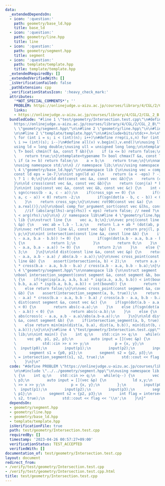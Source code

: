 ```yaml
---
data:
  _extendedDependsOn:
  - icon: ':question:'
    path: geometry/base_ld.hpp
    title: base_ld
  - icon: ':question:'
    path: geometry/line.hpp
    title: line
  - icon: ':question:'
    path: geometry/segment.hpp
    title: segment
  - icon: ':question:'
    path: template/template.hpp
    title: template/template.hpp
  _extendedRequiredBy: []
  _extendedVerifiedWith: []
  _isVerificationFailed: false
  _pathExtension: cpp
  _verificationStatusIcon: ':heavy_check_mark:'
  attributes:
    '*NOT_SPECIAL_COMMENTS*': ''
    PROBLEM: https://onlinejudge.u-aizu.ac.jp/courses/library/4/CGL/2/CGL_2_B
    links:
    - https://onlinejudge.u-aizu.ac.jp/courses/library/4/CGL/2/CGL_2_B
  bundledCode: "#line 1 \"test/geometry/Intersection.test.cpp\"\n#define PROBLEM \"\
    https://onlinejudge.u-aizu.ac.jp/courses/library/4/CGL/2/CGL_2_B\"\n\n#line 2\
    \ \"geometry/segment.hpp\"\n\n#line 2 \"geometry/line.hpp\"\n\n#line 2 \"geometry/base_ld.hpp\"\
    \n\n#line 2 \"template/template.hpp\"\n\n#include<bits/stdc++.h>\n\n#define rep(i,s,n)\
    \ for (int i = s; i < (int)(n); i++)\n#define rrep(i,s,n) for (int i = (int)(n)-1;\
    \ i >= (int)(s); i--)\n#define all(v) v.begin(),v.end()\n\nusing ll = long long;\n\
    using ld = long double;\nusing ull = unsigned long long;\n\ntemplate<typename\
    \ T> bool chmin(T &a, const T &b){\n    if (a <= b) return false;\n    a = b;\n\
    \    return true;\n}\ntemplate<typename T> bool chmax(T &a, const T &b){\n   \
    \ if (a >= b) return false;\n    a = b;\n    return true;\n}\n\nnamespace lib{\n\
    \nusing namespace std;\n\n} // namespace lib;\n\n//using namespace lib;\n#line\
    \ 4 \"geometry/base_ld.hpp\"\n\nnamespace lib {\n\nusing vec = complex<ld>;\n\
    const ld eps = 1e-7;\n\nint sgn(ld a) {\n    return (a < -eps) ? -1 : (a > eps)\
    \ ? 1 : 0;\n}\n\nld dot(const vec &a, const vec &b){\n    return (conj(a) * b).real();\n\
    }\n\nld cross(const vec &a, const vec &b){\n    return (conj(a) * b).imag();\n\
    }\n\nint isp(const vec &a, const vec &b, const vec &c) {\n    int cross_sgn =\
    \ sgn(cross(b - a, c - a));\n    if(cross_sgn == 0) {\n        if(sgn(dot(b -\
    \ a, c - a)) < 0) return -2;\n        if(sgn(dot(a - b, c - b)) < 0) return 2;\n\
    \    }\n    return cross_sgn;\n}\n\nvec rot90(const vec &a) {\n    return {-a.imag(),\
    \ a.real()};\n}\n\nbool comp_for_argument_sort(const vec &lhs, const vec &rhs){\n\
    \    //if (abs(arg(lhs)-arg(rhs)) < eps) return false; // need ?\n    return arg(lhs)\
    \ < arg(rhs);\n}\n\n} // namespace lib\n#line 4 \"geometry/line.hpp\"\n\nnamespace\
    \ lib {\n\nstruct line {\n    vec a, b;\n};\n\nvec proj(const line &l, const vec\
    \ &p) {\n    vec ab = l.b - l.a;\n    return l.a + ab * (dot(ab, p - l.a) / norm(ab));\n\
    }\n\nvec refl(const line &l, const vec &p) {\n    return proj(l, p) * ld(2) -\
    \ p;\n}\n\nint intersection(const line &a, const line &b) {\n    if(sgn(cross(a.b\
    \ - a.a, b.a - b.b)) != 0) {\n        if(sgn(dot(a.b - a.a, b.a - b.b)) == 0)\
    \ {\n            return 1;\n        }\n        return 0;\n    }\n    else if(sgn(cross(a.b\
    \ - a.a, b.a - a.a)) != 0) {\n        return 2;\n    }\n    else {\n        return\
    \ 3;\n    }\n}\n\nld dist(const line &a, const vec &p) {\n    return abs(cross(p\
    \ - a.a, a.b - a.a) / abs(a.b - a.a));\n}\n\nvec cross_point(const line &a, const\
    \ line &b) {\n    assert(intersection(a, b) < 2);\n    return a.a + (a.b - a.a)\
    \ * cross(b.a - a.a, b.b - b.a) / cross(a.b - a.a, b.b - b.a);\n}\n\n}\n#line\
    \ 4 \"geometry/segment.hpp\"\n\nnamespace lib {\n\nstruct segment : line {};\n\
    \nbool intersection_segment(const segment &a, const segment &b, bool bound = true)\
    \ {\n    if(sgn(isp(a.a, a.b, b.a) * isp(a.a, a.b, b.b)) < int(bound) && sgn(isp(b.a,\
    \ b.b, a.a) * isp(b.a, b.b, a.b)) < int(bound)) {\n        return true;\n    }\n\
    \    else return false;\n}\n\nvec cross_point(const segment &a, const segment\
    \ &b) {\n    assert(intersection_segment(a, b, true));\n    return a.a + (a.b\
    \ - a.a) * cross(b.a - a.a, b.b - b.a) / cross(a.b - a.a, b.b - b.a);\n}\n\nld\
    \ dist(const segment &a, const vec &c) {\n    if(sgn(dot(a.b - a.a, c - a.a))\
    \ < 0) {\n        return abs(c-a.a);\n    }\n    else if(sgn(dot(a.a - a.b, c\
    \ - a.b)) < 0) {\n        return abs(c-a.b);\n    }\n    else {\n        return\
    \ abs(cross(c - a.a, a.b - a.a)/abs(a.b-a.a));\n    }\n}\n\nld dist(const segment\
    \ &a, const segment &b) {\n    if(intersection_segment(a, b, true)) return 0;\n\
    \    else return min(min(dist(a, b.a), dist(a, b.b)), min(dist(b, a.a), dist(b,\
    \ a.b)));\n}\n\n}\n#line 4 \"test/geometry/Intersection.test.cpp\"\n\nusing namespace\
    \ lib;\n\nint main() {\n    int q;\n    std::cin >> q;\n    while(q--) {\n   \
    \     vec p0, p1, p2, p3;\n        auto input = [](vec &p) {\n            ld x,y;\n\
    \            std::cin >> x >> y;\n            p = {x, y};\n        };\n      \
    \  input(p0);\n        input(p1);\n        input(p2);\n        input(p3);\n  \
    \      segment s1 = {p0, p1};\n        segment s2 = {p2, p3};\n        int flag\
    \ = intersection_segment(s1, s2, true);\n        std::cout << flag << '\\n';\n\
    \    }\n}\n"
  code: "#define PROBLEM \"https://onlinejudge.u-aizu.ac.jp/courses/library/4/CGL/2/CGL_2_B\"\
    \n\n#include \"../../geometry/segment.hpp\"\n\nusing namespace lib;\n\nint main()\
    \ {\n    int q;\n    std::cin >> q;\n    while(q--) {\n        vec p0, p1, p2,\
    \ p3;\n        auto input = [](vec &p) {\n            ld x,y;\n            std::cin\
    \ >> x >> y;\n            p = {x, y};\n        };\n        input(p0);\n      \
    \  input(p1);\n        input(p2);\n        input(p3);\n        segment s1 = {p0,\
    \ p1};\n        segment s2 = {p2, p3};\n        int flag = intersection_segment(s1,\
    \ s2, true);\n        std::cout << flag << '\\n';\n    }\n}"
  dependsOn:
  - geometry/segment.hpp
  - geometry/line.hpp
  - geometry/base_ld.hpp
  - template/template.hpp
  isVerificationFile: true
  path: test/geometry/Intersection.test.cpp
  requiredBy: []
  timestamp: '2023-04-26 00:57:27+09:00'
  verificationStatus: TEST_ACCEPTED
  verifiedWith: []
documentation_of: test/geometry/Intersection.test.cpp
layout: document
redirect_from:
- /verify/test/geometry/Intersection.test.cpp
- /verify/test/geometry/Intersection.test.cpp.html
title: test/geometry/Intersection.test.cpp
---
```

